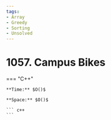 ```yaml
---
tags:
- Array
- Greedy
- Sorting
- Unsolved
---
```



# 1057. Campus Bikes

=== "C++"

    **Time:** $O()$

    **Space:** $O()$

    ``` c++
    ```